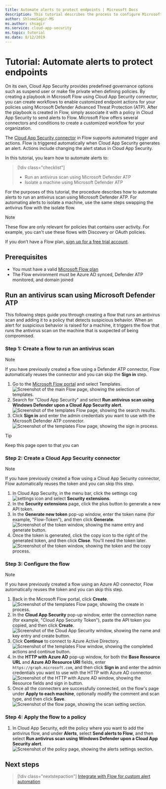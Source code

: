 ```yaml
---
title: Automate alerts to protect endpoints | Microsoft Docs
description: This tutorial describes the process to configure Microsoft Cloud App Security alerts to use Microsoft Flows to run Microsoft Defender actions.
author: ShlomoSagir-MS
ms.author: shsagir
ms.service: cloud-app-security
ms.topic: tutorial
ms.date: 8/12/2019
---
```


# Tutorial: Automate alerts to protect endpoints

On its own, Cloud App Security provides predefined governance options such as suspend user or make file private when defining policies. By creating a playbook in Microsoft Flow using Cloud App Security connector, you can create workflows to enable customized endpoint actions for your policies using Microsoft Defender Advanced Threat Protection (ATP). After the playbook is created in Flow, simply associate it with a policy in Cloud App Security to send alerts to Flow. Microsoft Flow offers several connectors and conditions to create a customized workflow for your organization.

The [Cloud App Security connector](https://docs.microsoft.com/connectors/cloudappsecurity/) in Flow supports automated trigger and actions. Flow is triggered automatically when Cloud App Security generates an alert. Actions include changing the alert status in Cloud App Security.

In this tutorial, you learn how to automate alerts to:

> [!div class="checklist"]
> * Run an antivirus scan using Microsoft Defender ATP
> * Isolate a machine using Microsoft Defender ATP

For the purposes of this tutorial, the procedure describes how to automate alerts to run an antivirus scan using Microsoft Defender ATP. For automating alerts to isolate a machine, use the same steps swapping the antivirus flow with the isolate flow.

> [!NOTE]
> These flow are only relevant for policies that contains user activity. For example, you can't use these flows with Discovery or OAuth policies.

If you don’t have a Flow plan, [sign up for a free trial account](https://flow.microsoft.com/pricing).

## Prerequisites

* You must have a valid [Microsoft Flow plan](https://flow.microsoft.com/pricing)
* The Flow environment must be Azure AD synced, Defender ATP monitored, and domain joined

## Run an antivirus scan using Microsoft Defender ATP

This following steps guide you through creating a flow that runs an antivirus scan and adding it to a policy that detects suspicious behavior. When an alert for suspicious behavior is raised for a machine, it triggers the flow that runs the antivirus scan on the machine that is suspected of being compromised.

### Step 1: Create a flow to run an antivirus scan

> [!NOTE]
> If you have previously created a flow using a Defender ATP connector, Flow automatically reuses the connector and you can skip the **Sign in** step.

1. Go to the [Microsoft Flow portal](https://flow.microsoft.com/) and select Templates.
    ![Screenshot of the main Flow page, showing the selection of templates.](media/tutorial-flow-templates.png)
1. Search for "Cloud App Security" and select **Run antivirus scan using Windows Defender upon a Cloud App Security alert**.
    ![Screenshot of the templates Flow page, showing the search results.](media/tutorial-flow-templates-search.png)
1. Click **Sign in** and enter the admin credentials you want to use with the Microsoft Defender ATP connector.
    ![Screenshot of the templates Flow page, showing the sign in process.](media/tutorial-flow-templates-signin.png)

> [!TIP]
> Keep this page open to that you can

### Step 2: Create a Cloud App Security connector

> [!NOTE]
> If you have previously created a flow using a Cloud App Security connector, Flow automatically reuses the token and you can skip this step.

1. In Cloud App Security, in the menu bar, click the settings cog ![settings icon](./media/settings-icon.png "settings icon") and select **Security extensions**.
1. In the **Security extensions** page, click the plus button to generate a new API token.
1. In the **Generate new token** pop-up window, enter the token name (for example, "Flow-Token"), and then click **Generate**. 
    ![Screenshot of the token window, showing the name entry and generate button.](media/tutorial-flow-token-generate.png)
1. Once the token is generated, click the copy icon to the right of the generated token, and then click **Close**. You'll need the token later.
    ![Screenshot of the token window, showing the token and the copy process.](media/tutorial-flow-token-copy.png)

### Step 3: Configure the flow

> [!NOTE]
> If you have previously created a flow using an Azure AD connector, Flow automatically reuses the token and you can skip this step.

1. Back in the Microsoft Flow portal, click **Create**.
    ![Screenshot of the templates Flow page, showing the create in process.](media/tutorial-flow-templates-create.png)
1. In the **Cloud App Security** pop-up window, enter the connection name (for example, "Cloud App Security Token"), paste the API token you copied, and then click **Create**.
    ![Screenshot of the Cloud App Security window, showing the name and key entry and create button.](media/tutorial-flow-token-generate.png)
1. Click **Continue** to connect to Azure Active Directory.
    ![Screenshot of the templates Flow window, showing the completed actions and continue button.](media/tutorial-flow-templates-continue.png)
1. In the **HTTP with Azure AD** pop-up window, for both the **Base Resource URL** and **Azure AD Resource URI** fields, enter `https://graph.microsoft.com`, and then click **Sign in** and enter the admin credentials you want to use with the HTTP with Azure AD connector.
    ![Screenshot of the HTTP with Azure AD window, showing the Resource fields and sign in button.](media/tutorial-flow-templates-continue.png)
1. Once all the connecters are successfully connected, on the flow's page under **Apply to each machine**, optionally modify the comment and scan type, and then click **Save**.
    ![Screenshot of the flow page, showing the scan setting section.](media/tutorial-flow-templates-continue.png)

### Step 4: Apply the flow to a policy

1. In Cloud App Security, edit the policy where you want to add the antivirus flow, and under **Alerts**, select **Send alerts to Flow**, and then select **Run antivirus scan using Windows Defender upon a Cloud App Security alert**.
    ![Screenshot of the policy page, showing the alerts settings section.](media/tutorial-flow-templates-continue.png)

## Next steps

> [!div class="nextstepaction"]
[Integrate with Flow for custom alert automation](flow-integration.md)
